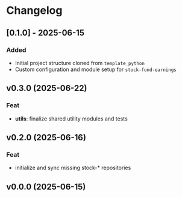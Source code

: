 # Changelog

## [0.1.0] - 2025-06-15

### Added

- Initial project structure cloned from `template_python`
- Custom configuration and module setup for `stock-fund-earnings`

## v0.3.0 (2025-06-22)

### Feat

- **utils**: finalize shared utility modules and tests

## v0.2.0 (2025-06-16)

### Feat

- initialize and sync missing stock-* repositories

## v0.0.0 (2025-06-15)
